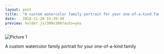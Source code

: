 ```yaml
---
layout: post
title:  "A custom watercolor family portrait for your one-of-a-kind family"
date:   2018-11-20 15:39:40
preview: holder.js/300x300?auto=yes
---
```


![Picture 1](holder.js/800x600?auto=yes)

A custom watercolor family portrait for your one-of-a-kind family
